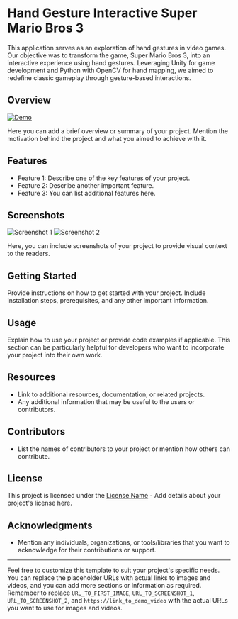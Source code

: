 # Hand Gesture Interactive Super Mario Bros 3

This application serves as an exploration of hand gestures in video games. Our objective was to transform the game, Super Mario Bros 3, into an interactive experience using hand gestures. Leveraging Unity for game development and Python with OpenCV for hand mapping, we aimed to redefine classic gameplay through gesture-based interactions.

## Overview

[![Demo](URL_TO_FIRST_IMAGE)](https://link_to_demo_video)

Here you can add a brief overview or summary of your project. Mention the motivation behind the project and what you aimed to achieve with it.

## Features

- Feature 1: Describe one of the key features of your project.
- Feature 2: Describe another important feature.
- Feature 3: You can list additional features here.

## Screenshots

![Screenshot 1](URL_TO_SCREENSHOT_1)
![Screenshot 2](URL_TO_SCREENSHOT_2)

Here, you can include screenshots of your project to provide visual context to the readers.

## Getting Started

Provide instructions on how to get started with your project. Include installation steps, prerequisites, and any other important information.

## Usage

Explain how to use your project or provide code examples if applicable. This section can be particularly helpful for developers who want to incorporate your project into their own work.

## Resources

- Link to additional resources, documentation, or related projects.
- Any additional information that may be useful to the users or contributors.

## Contributors

- List the names of contributors to your project or mention how others can contribute.

## License

This project is licensed under the [License Name](LICENSE) - Add details about your project's license here.

## Acknowledgments

- Mention any individuals, organizations, or tools/libraries that you want to acknowledge for their contributions or support.

---

Feel free to customize this template to suit your project's specific needs. You can replace the placeholder URLs with actual links to images and videos, and you can add more sections or information as required. Remember to replace `URL_TO_FIRST_IMAGE`, `URL_TO_SCREENSHOT_1`, `URL_TO_SCREENSHOT_2`, and `https://link_to_demo_video` with the actual URLs you want to use for images and videos.
